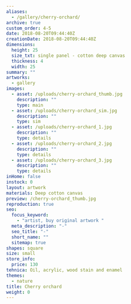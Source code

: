 ```yaml
---
aliases:
  - /gallery/cherry-orchard/
archive: true
custom_order: 4-5
date: 2018-08-20T09:44:40Z
creationDate: 2018-08-20T09:44:40Z
dimensions:
  height: 25
  size_txt: single panel - cotton deep canvas
  thickness: 4
  width: 25
summary: ""
artworks:
  - gallery
images:
  - asset: /uploads/cherry-orchard_thumb.jpg
    description: ""
    type: main
  - asset: /uploads/cherry-orchard_sim.jpg
    description: ""
    type: sim
  - asset: /uploads/cherry-orchard_1.jpg
    description: ""
    type: details
  - asset: /uploads/cherry-orchard_2.jpg
    description: ""
    type: details
  - asset: /uploads/cherry-orchard_3.jpg
    description: ""
    type: details
inHome: false
instock: 0
layout: artwork
materials: Deep cotton canvas
preview: /cherry-orchard_thumb.jpg
reproduction: true
seo:
  focus_keyword:
    - "artist, buy original artwork "
  meta_description: "-"
  seo_title: "-"
  short_name: ""
  sitemap: true
shapes: square
size: small
store_info:
  price: 130
tehnica: Oil, acrylic, wood stain and enamel
themes:
  - nature
title: Cherry orchard
weight: 0
---
```

